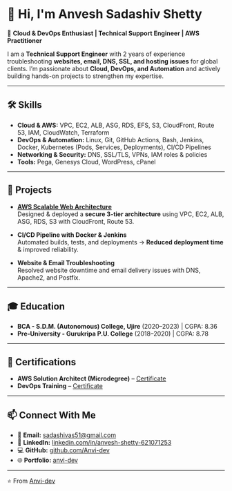 # 👋 Hi, I'm Anvesh Sadashiv Shetty  

🚀 **Cloud & DevOps Enthusiast | Technical Support Engineer | AWS Practitioner**  

I am a **Technical Support Engineer** with 2 years of experience troubleshooting **websites, email, DNS, SSL, and hosting issues** for global clients. I’m passionate about **Cloud, DevOps, and Automation** and actively building hands-on projects to strengthen my expertise.  

---

## 🛠️ Skills  

- **Cloud & AWS:** VPC, EC2, ALB, ASG, RDS, EFS, S3, CloudFront, Route 53, IAM, CloudWatch, Terraform  
- **DevOps & Automation:** Linux, Git, GitHub Actions, Bash, Jenkins, Docker, Kubernetes (Pods, Services, Deployments), CI/CD Pipelines  
- **Networking & Security:** DNS, SSL/TLS, VPNs, IAM roles & policies  
- **Tools:** Pega, Genesys Cloud, WordPress, cPanel  

---

## 📂 Projects  

- **[AWS Scalable Web Architecture](https://github.com/Anvi-dev/aws-scalable-web-architecture)**  
  Designed & deployed a **secure 3-tier architecture** using VPC, EC2, ALB, ASG, RDS, S3 with CloudFront, Route 53.  

- **CI/CD Pipeline with Docker & Jenkins**  
  Automated builds, tests, and deployments → **Reduced deployment time** & improved reliability.  

- **Website & Email Troubleshooting**  
  Resolved website downtime and email delivery issues with DNS, Apache2, and Postfix.  

---

## 🎓 Education  

- **BCA - S.D.M. (Autonomous) College, Ujire** (2020–2023) | CGPA: 8.36  
- **Pre-University - Gurukripa P.U. College** (2018–2020) | CGPA: 8.78  

---

## 📜 Certifications  

- **AWS Solution Architect (Microdegree)** – [Certificate](https://drive.google.com/drive/folders/1o8V0uVnDJkSBeaPxIUhubMv1kQoTdJNI?usp=sharing)  
- **DevOps Training** – [Certificate](https://drive.google.com/drive/folders/1o8V0uVnDJkSBeaPxIUhubMv1kQoTdJNI?usp=sharing)  

---

## 📫 Connect With Me  

- 📧 **Email:** [sadashivas51@gmail.com](mailto:sadashivas51@gmail.com)  
- 💼 **LinkedIn:** [linkedin.com/in/anvesh-shetty-621071253](https://www.linkedin.com/in/anvesh-shetty-621071253/)  
- 💻 **GitHub:** [github.com/Anvi-dev](https://github.com/Anvi-dev)  
- 🌐 **Portfolio:** [anvi-dev](https://anveshshetty.shop)  

---

⭐️ From [Anvi-dev](https://github.com/Anvi-dev)
